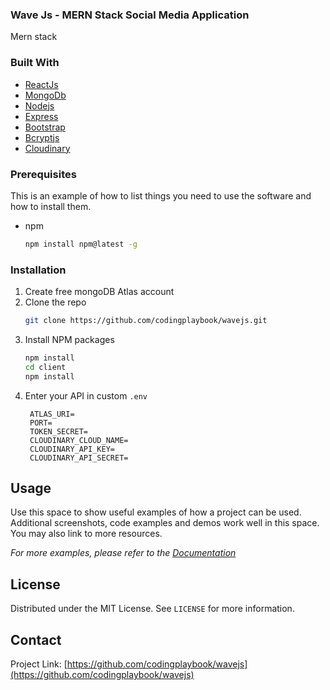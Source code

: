 ### Wave Js - MERN Stack Social Media Application
Mern stack 

### Built With

* [ReactJs](https://reactjs.org/)
* [MongoDb](https://www.mongodb.com/)
* [Nodejs](https://nodejs.org/)
* [Express](https://www.express.com/)
* [Bootstrap](https://getbootstrap.com)
* [Bcryptjs](https://github.com/dcodeIO/bcrypt.js#readme)
* [Cloudinary](https://cloudinary.com/)

### Prerequisites

This is an example of how to list things you need to use the software and how to install them.
* npm
  ```sh
  npm install npm@latest -g
  ```

### Installation

1. Create free mongoDB Atlas account
2. Clone the repo
   ```sh
   git clone https://github.com/codingplaybook/wavejs.git
   ```
3. Install NPM packages
   ```sh
   npm install
   cd client 
   npm install
   ```
4. Enter your API in custom `.env`
   ```JS
    ATLAS_URI=
    PORT=
    TOKEN_SECRET=
    CLOUDINARY_CLOUD_NAME=
    CLOUDINARY_API_KEY=
    CLOUDINARY_API_SECRET=
   ```



<!-- USAGE EXAMPLES -->
## Usage

Use this space to show useful examples of how a project can be used. Additional screenshots, code examples and demos work well in this space. You may also link to more resources.

_For more examples, please refer to the [Documentation](https://example.com)_



<!-- LICENSE -->
## License

Distributed under the MIT License. See `LICENSE` for more information.



<!-- CONTACT -->
## Contact

Project Link: [https://github.com/codingplaybook/wavejs](https://github.com/codingplaybook/wavejs)